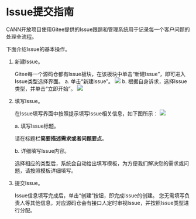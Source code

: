 # Issue提交指南

CANN开放项目使用Gitee提供的Issue跟踪和管理系统用于记录每一个客户问题的处理全流程。

下面介绍Issue的基本操作。

1. 新建Issue。

   Gitee每一个源码仓都有Issue板块，在该板块中单击“新建Issue”，即可进入Issue类型选择界面。
   a. 单击“新建issue”。
     ![](https://obs-book.obs.cn-east-2.myhuaweicloud.com/ops-contribution/images/issue-banner.png)
   b. 根据自身诉求，选择Issue类型，并单击“立即开始”。
     ![](https://obs-book.obs.cn-east-2.myhuaweicloud.com/ops-contribution/images/iusse_select.png)
  
2. 填写Issue。

   在Issue填写界面中按照提示填写Issue相关信息，如下图所示：
   ![](https://obs-book.obs.cn-east-2.myhuaweicloud.com/ops-contribution/images/issue-details.png)

   a. 填写Issue标题。

      请在标题栏**简要描述需求或者问题要点**。

   b. 详细填写Issue内容。

      选择相应的类型后，系统会自动给出填写模板，为方便我们解决您的需求或问题，请按照模板详细填写。

3. 提交Issue。

   Issue信息填写完成后，单击“创建”按钮，即完成Issue的创建。
   您无需填写负责人等其他信息，对应源码仓会有接口人定时审视Issue，并按照Issue类型进行分配。